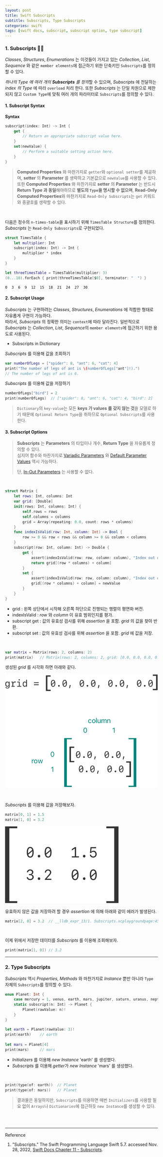```yaml
---
layout: post
title: Swift Subscripts
subtitle: Subscripts, Type Subscripts
categories: swift
tags: [swift docs, subscript, subscript option, type subscript]
---
```


### 1. Subscripts 👩‍💻

*Classes*, *Structures*, *Enumerations* 는 이것들이 가지고 있는 *Collection*, *List*, *Sequence* 와 같은 
`member elements`에 접근하기 위한 단축키인 `Subscripts`를 정의할 수 있다.

*하나의 Type 에 여러 개의 **Subscripts** 를 정의*할 수 있으며, *Subscripts* 에 전달하는 *index 의 Type* 에 따라 
`overload` 처리 한다. 또한 *Subscripts* 는 단일 차원으로 제한되지 않고 `Custom Type`에 맞춰 여러 개의 파라미터로 
`Subscripts`를 정의할 수 있다.

#### 1. Subscript Syntax

__Syntax__

```swift
subscript(index: Int) -> Int {
    get {
        // Return an appropriate subscript value here.
    }
    set(newValue) {
        // Perform a suitable setting action here.
    }
}
```

> **Computed Properties** 와 마찬가지로 `getter`와 `optional setter`를 제공하며, **setter** 의 
> **Parameter** 를 생략하고 기본값으로 `newValue`를 사용할 수 있다.  
> 또한 **Computed Properties** 와 마찬가지로 **setter** 의 **Parameter** 는 반드시 
> **Return Type 과 동일**해야하므로 **별도의 `Type`을 명시할 수 없으며**, 
> **Read-Only Computed Properties**와 마찬가지로 `Read-Only Subscripts`는 `get` 키워드와 중괄호를 
> 생략할 수 있다.

<br>

다음은 정수의 `n-times-table`을 표시하기 위해 `TimesTable Structure`를 정의한다. *Subscripts* 는 
`Read-Only Subsscripts`로 구현되었다.

```swift
struct TimesTable {
    let multiplier: Int
    subscript(index: Int) -> Int {
        multiplier * index
    }
}
```

```swift
let threeTimesTable = TimesTable(multiplier: 3)
(0...10).forEach { print(threeTimesTable[$0], terminator: "  ") }
```

```console
0  3  6  9  12  15  18  21  24  27  30  
```

#### 2. Subscript Usage

*Subscripts* 는 구현하려는 *Classes*, *Structures*, *Enumerations* 에 적합한 형태로 자유롭게 구현이 가능하다.   
따라서, *Subscripts* 의 정확한 의미는 `context`에 따라 달라진다. 일반적으로 *Subscripts* 는 *Collection*, 
*List*, *Sequence*의 `member elements`에 접근하기 위한 용도로 사용된다.

- Subscripts in Dictionary

*Subscripts* 를 이용해 값을 조회하기

```swift
var numberOfLegs = ["spider": 8, "ant": 6, "cat": 4]
print("The number of legs of ant is \(numberOfLegs["ant"]!).")
// The number of legs of ant is 6.
```

*Subscripts* 를 이용해 값을 저장하기

```swift
numberOfLegs["bird"] = 2
print(numberOfLegs)  // ["spider": 8, "ant": 6, "cat": 4, "bird": 2]
```

> `Dictionary`의 `key-value`는 모든 **keys 가 values 를 갖지 않는 것**을 모델로 하기 때문에 
> `Optional Return Type`을 취하므로 `Optional Subscripts`를 사용한다.

#### 3. Subscript Options

> **Subscripts** 는 **Parameters** 의 타입이나 개수, **Return Type** 을 자유롭게 정의할 수 있다.  
> 심지어 함수와 마찬가지로 [Variadic Parameters][Variadic Parameters] 와 
> [Default Parameter Values][Default Parameter Values] 역시 가능하다.
> 
> 단, [In-Out Parameters][In-Out Parameters] 는 사용할 수 없다.

[Variadic Parameters]:/swift/2022/10/19/functions.html#h-2-variadic-parameters
[Default Parameter Values]:/swift/2022/10/19/functions.html#h-1-default-parameter-values
[In-Out Parameters]:/swift/2022/10/19/functions.html#h-3-in-out-parameters

<br>

```swift
struct Matrix {
    let rows: Int, columns: Int
    var grid: [Double]
    init(rows: Int, columns: Int) {
        self.rows = rows
        self.columns = columns
        grid = Array(repeating: 0.0, count: rows * columns)
    }
    func indexIsValid(row: Int, column: Int) -> Bool {
        row >= 0 && row < rows && column >= 0 && column < columns
    }
    subscript(row: Int, column: Int) -> Double {
        get {
            assert(indexIsValid(row: row, column: column), "Index out of range")
            return grid[(row * columns) + column]
        }
        set {
            assert(indexIsValid(row: row, column: column), "Index out of range")
            grid[(row * columns) + column] = newValue
        }
    }
}
```

- grid : 왼쪽 상단에서 시작해 오른쪽 하단으로 진행되는 행렬의 평면화 버전.
- indexIsValid : *row* 와 *column* 이 유효 범위인지를 평가.
- subscript get : 값의 유효성 검사를 위해 *assertion* 을 포함. *grid* 의 값을 찾아 반환.
- subscript set : 값의 유효성 검사를 위해 *assertion* 을 포함. *grid* 에 값을 저장.

<br>

```swift
var matrix = Matrix(rows: 2, columns: 2)
print(matrix)   // Matrix(rows: 2, columns: 2, grid: [0.0, 0.0, 0.0, 0.0])
```

생성된 *grid* 를 시각화 하면 아래와 같다.

![SubscriptMatrix01](/assets/images/posts/2022-11-28-subscripts/subscriptMatrix01_2x.png)

<br>

*Subscripts* 를 이용해 값을 저장해보자.

```swift
matrix[0, 1] = 1.5
matrix[1, 0] = 3.2
```

![SubscriptMatrix02](/assets/images/posts/2022-11-28-subscripts/subscriptMatrix02_2x.png)


유효하지 않은 값을 저장하려 할 경우 *assertion* 에 의해 아래와 같이 에러가 발생된다.

```swift
matrix[2, 0] = 3.2  // __lldb_expr_13/1. Subscripts.xcplaygroundpage:45: Assertion failed: Index out of range
```

<br>

이제 위에서 저장한 데이터를 *Subscripts* 를 이용해 조회해보자.

```swift
print(matrix[1, 0]) // 3.2
```

---

### 2. Type Subscripts

*Subscripts* 역시 *Properties*, *Methods* 와 마찬가지로 *Instance* 뿐만 아니라 `Type` 자체의 
`Subscripts`를 정의할 수 있다.

```swift
enum Planet: Int {
    case mercury = 1, venus, earth, mars, jupiter, saturn, uranus, neptune
    static subscript(n: Int) -> Planet {
        Planet(rawValue: n)!
    }
}
```

```swift
let earth = Planet(rawValue: 3)!
print(earth)    // earth

let mars = Planet[4]
print(mars)     // mars
```

- *Initializers* 를 이용해 *new Instance* 'earth' 를 생성했다.  
- *Subscripts* 를 이용해 *getter*가 *new Instance* 'mars' 를 생성했다.

<br>

```swift
print(type(of: earth))  // Planet
print(type(of: mars))   // Planet
```

> 결과물은 동일하지만, `Subscripts`를 이용하면 매번 `Initializers`를 사용할 필요 없이 `Arrays`나 
> `Dictionaries`에 접근하듯 `new Instance`를 생성할 수 있다.

<br><br>

---
Reference

1. "Subscripts." The Swift Programming Language Swift 5.7. accessed Nov. 28, 2022, [Swift Docs Chapter 11 - Subscripts](https://docs.swift.org/swift-book/LanguageGuide/Subscripts.html).
